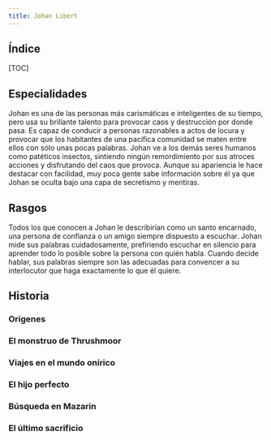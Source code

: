 ```yaml
---
title: Johan Libert
---
```




## Índice

[TOC]

## Especialidades

Johan es una de las personas más carismáticas e inteligentes de su tiempo, pero usa su brillante talento para provocar caos y destrucción por donde pasa. Es capaz de conducir a personas razonables a actos de locura y provocar que los habitantes de una pacífica comunidad se maten entre ellos con sólo unas pocas palabras. Johan ve a los demás seres humanos como patéticos insectos, sintiendo ningún remordimiento por sus atroces acciones y disfrutando del caos que provoca. Aunque su apariencia le hace destacar con facilidad, muy poca gente sabe información sobre él ya que Johan se oculta bajo una capa de secretismo y mentiras. 

## Rasgos

Todos los que conocen a Johan le describirían como un santo encarnado, una persona de confianza o un amigo siempre dispuesto a escuchar. Johan mide sus palabras cuidadosamente, prefiriendo escuchar en silencio para aprender todo lo posible sobre la persona con quién habla. Cuando decide hablar, sus palabras siempre son las adecuadas para convencer a su interlocutor que haga exactamente lo que él quiere. 

## Historia

### Orígenes

### El monstruo de Thrushmoor

### Viajes en el mundo onírico

### El hijo perfecto

### Búsqueda en Mazarin

### El último sacrificio
